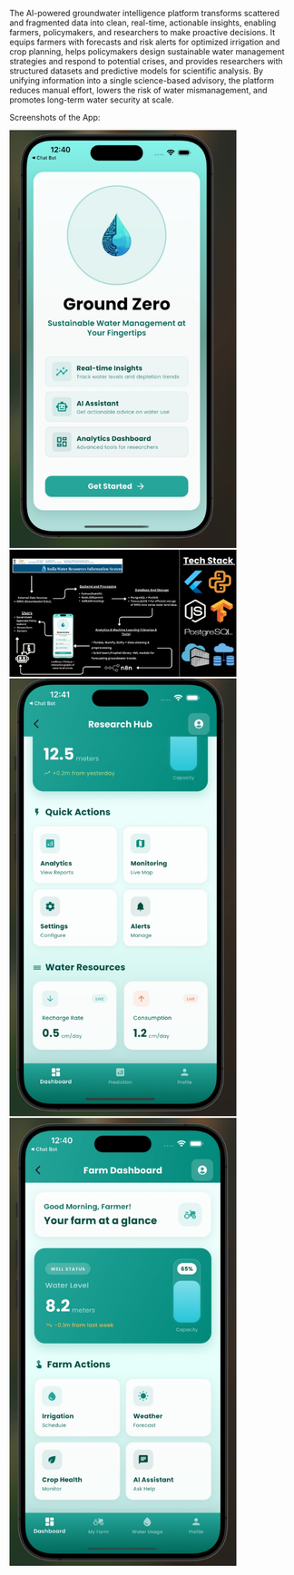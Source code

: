 The AI-powered groundwater intelligence platform transforms scattered and fragmented data into clean, real-time, actionable insights, enabling farmers, policymakers, and researchers to make proactive decisions. It equips farmers with forecasts and risk alerts for optimized irrigation and crop planning, helps policymakers design sustainable water management strategies and respond to potential crises, and provides researchers with structured datasets and predictive models for scientific analysis. By unifying information into a single science-based advisory, the platform reduces manual effort, lowers the risk of water mismanagement, and promotes long-term water security at scale.


Screenshots of the App:  

<img src="./assets/Screenshots%20of%20the%20App/App%20ss.jpg" alt="App Screenshot" width="400"/>  

<img src="./assets/Screenshots%20of%20the%20App/Tech%20Stack.jpg" alt="Tech Stack" width="400"/>  

<img src="./assets/Screenshots%20of%20the%20App/Research%20Dashboard.jpg" alt="Research Dashboard" width="400"/>  

<img src="./assets/Screenshots%20of%20the%20App/Farm%20Dashboard.jpg" alt="Farmer Dashboard" width="400"/>  
